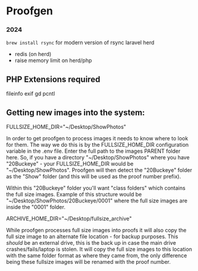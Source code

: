 # Proofgen

### 2024

`brew install rsync` for modern version of rsync
laravel herd
+ redis (on herd)
+ raise memory limit on herd/php

## PHP Extensions required

fileinfo
exif
gd
pcntl

## Getting new images into the system:

FULLSIZE_HOME_DIR="~/Desktop/ShowPhotos"

In order to get proofgen to process images it needs to know where to look for them. The way we do
this is by the FULLSIZE_HOME_DIR configuration variable in the .env file. Enter the full path
to the images PARENT folder here. So, if you have a directory "~/Desktop/ShowPhotos" where you have
"20Buckeye" - your FULLSIZE_HOME_DIR would be "~/Desktop/ShowPhotos". Proofgen will then detect
the "20Buckeye" folder as the "Show" folder (and this will be used as the proof number prefix).

Within this "20Buckeye" folder you'll want "class folders" which contains the full size images.
Example of this structure would be "~/Desktop/ShowPhotos/20Buckeye/0001" where the full size images
are inside the "0001" folder.

ARCHIVE_HOME_DIR="~/Desktop/fullsize_archive"

While proofgen processes full size images into proofs it will also copy the full size image to an
alternate file location - for backup purposes. This _should_ be an external drive, this is the back
up in case the main drive crashes/fails/laptop is stolen. It will copy the full size images to this
location with the same folder format as where they came from, the only difference being these fullsize
images will be renamed with the proof number.
